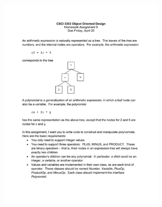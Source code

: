 ![Image description](https://github.com/priede/object-oriented-design/blob/master/arithmetic-tree-traversal/hw9.png)
